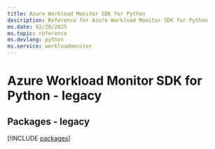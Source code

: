 ```yaml
---
title: Azure Workload Monitor SDK for Python
description: Reference for Azure Workload Monitor SDK for Python
ms.date: 02/20/2025
ms.topic: reference
ms.devlang: python
ms.service: workloadmonitor
---
```

# Azure Workload Monitor SDK for Python - legacy
## Packages - legacy
[!INCLUDE [packages](workload-monitor-index.md)]